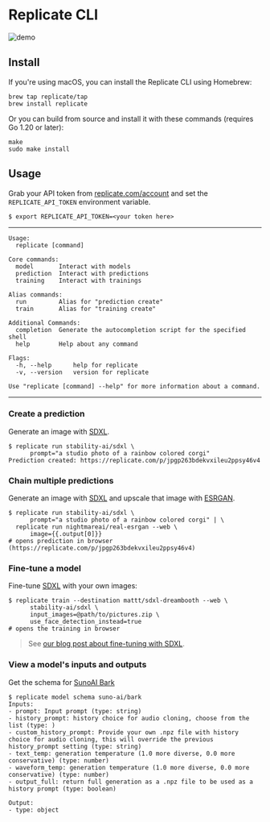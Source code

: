 # Replicate CLI

![demo](demo.gif)

## Install

If you're using macOS, you can install the Replicate CLI using Homebrew:

```console
brew tap replicate/tap
brew install replicate
```

Or you can build from source and install it with these commands
(requires Go 1.20 or later):

```console
make
sudo make install
```

## Usage

Grab your API token from [replicate.com/account](https://replicate.com/account)
and set the `REPLICATE_API_TOKEN` environment variable.

```console
$ export REPLICATE_API_TOKEN=<your token here>
```

---

```console
Usage:
  replicate [command]

Core commands:
  model       Interact with models
  prediction  Interact with predictions
  training    Interact with trainings

Alias commands:
  run         Alias for "prediction create"
  train       Alias for "training create"

Additional Commands:
  completion  Generate the autocompletion script for the specified shell
  help        Help about any command

Flags:
  -h, --help      help for replicate
  -v, --version   version for replicate

Use "replicate [command] --help" for more information about a command.
```

---

### Create a prediction

Generate an image with [SDXL].

```console
$ replicate run stability-ai/sdxl \
      prompt="a studio photo of a rainbow colored corgi"
Prediction created: https://replicate.com/p/jpgp263bdekvxileu2ppsy46v4
```

### Chain multiple predictions

Generate an image with [SDXL] and upscale that image with [ESRGAN].

```console
$ replicate run stability-ai/sdxl \
      prompt="a studio photo of a rainbow colored corgi" | \
  replicate run nightmareai/real-esrgan --web \
      image={{.output[0]}}
# opens prediction in browser (https://replicate.com/p/jpgp263bdekvxileu2ppsy46v4)
```

### Fine-tune a model

Fine-tune [SDXL] with your own images:

```console
$ replicate train --destination mattt/sdxl-dreambooth --web \
      stability-ai/sdxl \
      input_images=@path/to/pictures.zip \
      use_face_detection_instead=true
# opens the training in browser
```

> See [our blog post about fine-tuning with SDXL](https://replicate.com/blog/fine-tune-sdxl).

### View a model's inputs and outputs

Get the schema for [SunoAI Bark]

```console
$ replicate model schema suno-ai/bark
Inputs:
- prompt: Input prompt (type: string)
- history_prompt: history choice for audio cloning, choose from the list (type: )
- custom_history_prompt: Provide your own .npz file with history choice for audio cloning, this will override the previous history_prompt setting (type: string)
- text_temp: generation temperature (1.0 more diverse, 0.0 more conservative) (type: number)
- waveform_temp: generation temperature (1.0 more diverse, 0.0 more conservative) (type: number)
- output_full: return full generation as a .npz file to be used as a history prompt (type: boolean)

Output:
- type: object
```

[api]: https://replicate.com/docs/reference/http
[LLaMA 2]: https://replicate.com/replicate/llama-2-70b-chat
[SDXL]: https://replicate.com/stability-ai/sdxl
[ESRGAN]: https://replicate.com/nightmareai/real-esrgan
[SunoAI Bark]: https://replicate.com/suno-ai/bark
